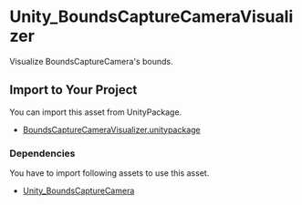 # Unity_BoundsCaptureCameraVisualizer

Visualize BoundsCaptureCamera's bounds.

## Import to Your Project

You can import this asset from UnityPackage.

- [BoundsCaptureCameraVisualizer.unitypackage](https://github.com/XJINE/Unity_BoundsCaptureCameraVisualizer/blob/master/BoundsCaptureCameraVisualizer.unitypackage)

### Dependencies

You have to import following assets to use this asset.

- [Unity_BoundsCaptureCamera](https://github.com/XJINE/Unity_BoundsCaptureCamera)